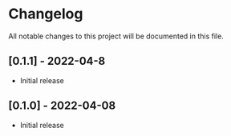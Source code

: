 # Changelog
All notable changes to this project will be documented in this file.

## [0.1.1] - 2022-04-8

- Initial release

## [0.1.0] - 2022-04-08

- Initial release
